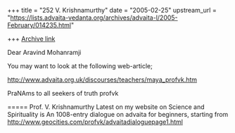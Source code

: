 +++
title = "252 V. Krishnamurthy"
date = "2005-02-25"
upstream_url = "https://lists.advaita-vedanta.org/archives/advaita-l/2005-February/014235.html"

+++
[Archive link](https://lists.advaita-vedanta.org/archives/advaita-l/2005-February/014235.html)

Dear Aravind Mohanramji

You may want to look at the following web-article;

http://www.advaita.org.uk/discourses/teachers/maya_profvk.htm

PraNAms to all seekers of truth
profvk

=====
Prof. V. Krishnamurthy
Latest on my website on Science and Spirituality is 
An 1008-entry dialogue on advaita for beginners, starting from 
http://www.geocities.com/profvk/advaitadialoguepage1.html

